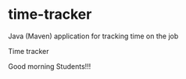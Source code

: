 # time-tracker
Java (Maven) application for tracking time on the job

Time tracker

Good morning Students!!! 
  
